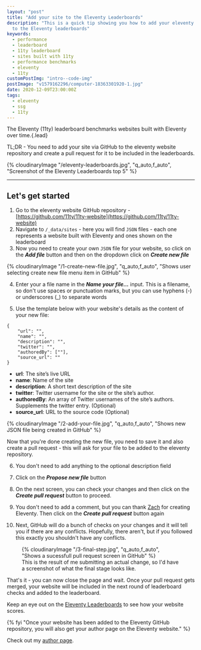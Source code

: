 ```yaml
---
layout: "post"
title: "Add your site to the Eleventy Leaderboards"
description: "This is a quick tip showing you how to add your eleventy built website
  to the Eleventy leaderboards"
keywords:
  - performance
  - leaderboard
  - 11ty leaderboard
  - sites built with 11ty
  - performance benchmarks
  - eleventy
  - 11ty
customPostImg: "intro--code-img"
postImage: "v1579162296/computer-18363301920-1.jpg"
date: 2020-12-09T23:00:00Z
tags:
  - eleventy
  - ssg
  - 11ty
---
```

The Eleventy (11ty) leaderboard benchmarks websites built with Eleventy over time.{.lead}

TL;DR - You need to add your site via GitHub to the eleventy website repository and create a pull request for it to be included in the leaderboards.

{% cloudinaryImage "/eleventy-leaderboards.jpg", "q_auto,f_auto", "Screenshot of the Eleventy Leaderboards top 5" %}

<hr>

## Let's get started
1. Go to the eleventy website GitHub repository - [https://github.com/11ty/11ty-website](https://github.com/11ty/11ty-website)
2. Navigate to `/_data/sites` - here you will find `JSON` files - each one represents a website built with Eleventy and ones shown on the leaderboard
3. Now you need to create your own `JSON` file for your website, so click on the **_Add file_** button and then on the dropdown click on **_Create new file_**

{% cloudinaryImage "/1-create-new-file.jpg", "q_auto,f_auto", "Shows user selecting create new file menu item in GitHub" %}

4. Enter your a file name in the **_Name your file..._** input. This is a filename, so don't use spaces or punctuation marks, but you can use hyphens (-) or underscores (_) to separate words

5. Use the template below with your website's details as the content of your new file:

```
{
    "url": "",
    "name": "",
    "description": "",
    "twitter": "",
    "authoredBy": [""],
    "source_url": ""
}
```
* **url**: The site’s live URL
* **name**: Name of the site
* **description**: A short text description of the site
* **twitter**: Twitter username for the site or the site’s author.
* **authoredBy**: An array of Twitter usernames of the site’s authors. Supplements the twitter entry. (Optional)
* **source_url**: URL to the source code (Optional)

{% cloudinaryImage "/2-add-your-file.jpg", "q_auto,f_auto", "Shows new JSON file being created in GitHub" %}

Now that you're done creating the new file, you need to save it and also create a pull request - this will ask for your file to be added to the eleventy repository.

6. You don't need to add anything to the optional description field

7. Click on the **_Propose new file_** button

8. On the next screen, you can check your changes and then click on the **_Create pull request_** button to proceed.

9. You don't need to add a comment, but you can thank [Zach](https://x.com/zachleat "Zack Leatherman on X") for creating Eleventy. Then click on the  **_Create pull request_** button again

10. Next, GitHub will do a bunch of checks on your changes and it will tell you if there are any conflicts. Hopefully, there aren't, but if you followed this exactly you shouldn't have any conflicts.

<figure>
  {% cloudinaryImage "/3-final-step.jpg", "q_auto,f_auto", "Shows a sucessfull pull request screen in GitHub" %}
  <figcaption>This is the result of me submitting an actual change, so I'd have a screenshot of what the final stage looks like.</figcaption>
</figure>

That's it - you can now close the page and wait. Once your pull request gets merged, your website will be included in the next round of leaderboard checks and added to the leaderboard.

Keep an eye out on the [Eleventy Leaderboards](https://www.11ty.dev/speedlify/) to see how your website scores.

{% fyi "Once your website has been added to the Eleventy GitHub repository, you will also get your author page on the Eleventy website." %}

Check out my [author page](https://www.11ty.dev/authors/juanfernandes/ "Juan Fernandes' author page on the Eleventy website").
